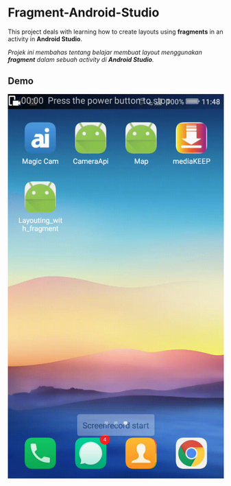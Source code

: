# Fragment-Android-Studio
This project deals with learning how to create layouts using **fragments** in an activity in **Android Studio**.

*Projek ini membahas tentang belajar membuat layout menggunakan **fragment** dalam sebuah activity di **Android Studio**.*


## Demo
![Demo](https://github.com/imam932/Fragment-Android-Studio/blob/master/video/vid_demo.gif)